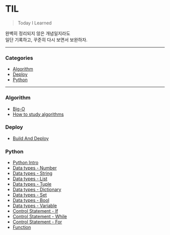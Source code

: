 # TIL

> Today I Learned

완벽히 정리되지 않은 개념일지라도  
일단 기록하고, 꾸준히 다시 보면서 보완하자.

---

### Categories

* [Algorithm](#Algorithm)
* [Deploy](#Deploy)
* [Python](#Python)

---

### Algorithm

- [Big-O](Algorithm/Big-O.md)
- [How to study algorithms](Algorithm/How-to-study-algorithms.md)

### Deploy

- [Build And Deploy](Deploy/Build-and-Deploy.md)

### Python

- [Python Intro](Python/01-Python-Intro.md)
- [Data types - Number](Python/02-1-Data-types-Number.md)
- [Data types - String](Python/02-2-Data-types-String.md)
- [Data types - List](Python/02-3-Data-types-List.md)
- [Data types - Tuple](Python/02-4-Data-types-Tuple.md)
- [Data types - Dictionary](Python/02-5-Data-types-Dictionary.md)
- [Data types - Set](Python/02-6-Data-types-Set.md)
- [Data types - Bool](Python/02-7-Data-types-Bool.md)
- [Data types - Variable](Python/02-8-Data-types-Variable.md)
- [Control Statement - If](Python/03-1-Control-Statement-if.md)
- [Control Statement - While](Python/03-2-Control-Statement-while.md)
- [Control Statement - For](Python/03-3-Control-Statement-for.md)
- [Function](Python/04-Function.md)
